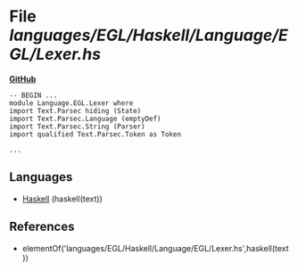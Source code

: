 # File _languages/EGL/Haskell/Language/EGL/Lexer.hs_
**[GitHub](https://github.com/softlang/yas/blob/master/languages/EGL/Haskell/Language/EGL/Lexer.hs)**
```
-- BEGIN ...
module Language.EGL.Lexer where
import Text.Parsec hiding (State)
import Text.Parsec.Language (emptyDef)
import Text.Parsec.String (Parser)
import qualified Text.Parsec.Token as Token

...
```

## Languages
* [Haskell](../languages/Haskell.md) (haskell(text))

## References
* elementOf('languages/EGL/Haskell/Language/EGL/Lexer.hs',haskell(text))
